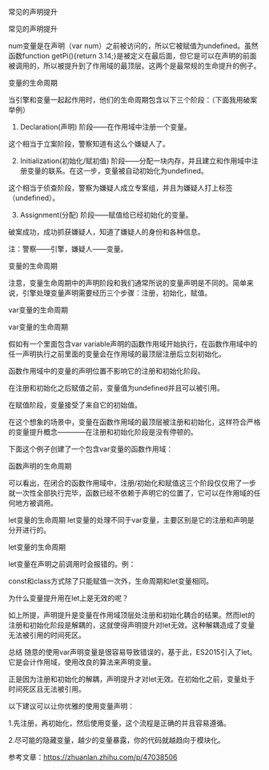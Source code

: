 
常见的声明提升



常见的声明提升

num变量是在声明（var num）之前被访问的，所以它被赋值为undefined。虽然函数function getPi(){return 3.14;}是被定义在最后面，但它是可以在声明的前面被调用的，所以被提升到了作用域的最顶层。这两个是最常规的生命提升的例子。

变量的生命周期

当引擎和变量一起起作用时，他们的生命周期包含以下三个阶段：（下面我用破案举例）

1. Declaration(声明) 阶段——在作用域中注册一个变量。

这个相当于立案阶段，警察知道有这么个嫌疑人了。

2. Initialization(初始化/赋初值) 阶段——分配一块内存，并且建立和作用域中注册变量的联系。在这一步，变量被自动初始化为undefined。

这个相当于侦查阶段，警察为嫌疑人成立专案组，并且为嫌疑人打上标签（undefined）。

3. Assignment(分配) 阶段——赋值给已经初始化的变量。

破案成功，成功抓获嫌疑人，知道了嫌疑人的身份和各种信息。

注：警察——引擎，嫌疑人——变量。




变量的生命周期

注意，变量生命周期中的声明阶段和我们通常所说的变量声明是不同的。简单来说，引擎处理变量声明需要经历三个步骤：注册，初始化，赋值。

var变量的生命周期



var变量的生命周期

假如有一个里面包含var variable声明的函数作用域开始执行，在函数作用域中的任一声明执行之前里面的变量会在作用域的最顶层注册后立刻初始化。

函数作用域中的变量的声明位置不影响它的注册和初始化阶段。

在注册和初始化之后赋值之前，变量值为undefined并且可以被引用。

在赋值阶段，变量接受了来自它的初始值。

在这个想象的场景中，变量在函数作用域的最顶层被注册和初始化，这样符合严格的变量提升概念————在注册和初始化阶段是没有停顿的。

下面这个例子创建了一个包含var变量的函数作用域：






函数声明的生命周期





可以看出，在闭合的函数作用域中，注册/初始化和赋值这三个阶段仅仅用了一步就一次性全部执行完毕，函数已经不依赖于声明它的位置了，它可以在作用域的任何地方被调用。

let变量的生命周期
let变量的处理不同于var变量，主要区别是它的注册和声明是分开进行的。




let变量的生命周期

let变量在声明之前调用时会报错的。例：






const和class方式除了只能赋值一次外，生命周期和let变量相同。

为什么变量提升用在let上是无效的呢？

如上所提，声明提升是变量在作用域顶层处注册和初始化耦合的结果。然而let的注册和初始化阶段是解耦的，这就使得声明提升对let无效。这种解耦造成了变量无法被引用的时间死区。

总结
随意的使用var声明变量是很容易导致错误的，基于此，ES2015引入了let。它是会计作用域，使用改良的算法来声明变量。

正是因为注册和初始化的解耦，声明提升才对let无效。在初始化之前，变量处于时间死区且无法被引用。

以下建议可以让你优雅的使用变量声明：

1.先注册，再初始化，然后使用变量，这个流程是正确的并且容易遵循。

2.尽可能的隐藏变量，越少的变量暴露，你的代码就越趋向于模块化。

参考文章：https://zhuanlan.zhihu.com/p/47038506